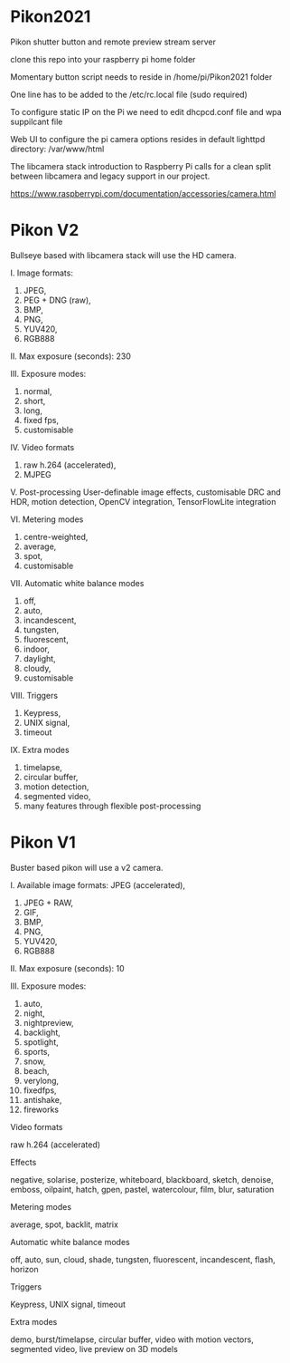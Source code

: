 # Pikon2021
Pikon shutter button and remote preview stream server 

clone this repo into your raspberry pi home folder

Momentary button script needs to reside in /home/pi/Pikon2021 folder

One line has to be added to the /etc/rc.local file (sudo required)

To configure static IP on the Pi we need to edit dhcpcd.conf file and wpa suppilcant file

Web UI to configure the pi camera options resides in default lighttpd directory: /var/www/html


The libcamera stack introduction to Raspberry Pi calls for a clean split between libcamera and legacy support in our project.

https://www.raspberrypi.com/documentation/accessories/camera.html

# Pikon V2
Bullseye based with libcamera stack will use the HD camera.

I. Image formats:
1. JPEG,
2. PEG + DNG (raw), 
3. BMP, 
4. PNG, 
5. YUV420, 
6. RGB888

II. Max exposure (seconds): 230

III. Exposure modes:
1. normal, 
2. short, 
3. long, 
4. fixed fps, 
5. customisable

IV. Video formats
1. raw h.264 (accelerated), 
2. MJPEG

V. Post-processing
User-definable image effects, 
customisable DRC and HDR, 
motion detection, 
OpenCV integration, 
TensorFlowLite integration

VI. Metering modes
1. centre-weighted, 
2. average, 
3. spot, 
4. customisable

VII. Automatic white balance modes
1. off, 
2. auto, 
3. incandescent, 
4. tungsten, 
5. fluorescent, 
6. indoor, 
7. daylight, 
8. cloudy, 
9. customisable

VIII. Triggers
1. Keypress, 
2. UNIX signal, 
3. timeout

IX. Extra modes
1. timelapse, 
2. circular buffer, 
3. motion detection, 
4. segmented video, 
5. many features through flexible post-processing






# Pikon V1
Buster based pikon will use a v2 camera.

I. Available image formats:
JPEG (accelerated), 
1. JPEG + RAW, 
2. GIF, 
3. BMP, 
4. PNG, 
5. YUV420,
6. RGB888

II. Max exposure (seconds): 10

III. Exposure modes:
1. auto, 
2. night, 
3. nightpreview, 
4. backlight, 
5. spotlight, 
6. sports, 
7. snow, 
8. beach, 
9. verylong, 
10. fixedfps, 
11. antishake, 
12. fireworks


Video formats

raw h.264 (accelerated)

Effects

negative,
solarise,
posterize,
whiteboard,
blackboard,
sketch,
denoise,
emboss,
oilpaint,
hatch,
gpen,
pastel,
watercolour,
film,
blur,
saturation


Metering modes

average, spot, backlit, matrix

Automatic white balance modes

off, 
auto, 
sun, 
cloud, 
shade, 
tungsten, 
fluorescent, 
incandescent,
flash, 
horizon

Triggers

Keypress, UNIX signal, timeout

Extra modes

demo, 
burst/timelapse, 
circular buffer, 
video with motion vectors, 
segmented video, 
live preview on 3D models




